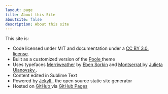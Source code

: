```yaml
---
layout: page
title: About this Site
aboutsite: false
description: About this site
---
```



<div class="aboutsite">
 

<p> This site is:</p>

<ul class="list-unstyled">

   
<li> Code licensed under MIT and documentation under a <a href="http://creativecommons.org/licenses/by/3.0/deed.en_US">CC BY 3.0. license</a>.</li>

<li> Built as a customized version of the <a href="https://github.com/poole/poole"> Poole </a> theme </li>

<li> Uses typefaces <a href="http://www.google.com/fonts/specimen/Merriweather">Merriweather</a> by <a href= "https://ebensorkin.wordpress.com/">Eben Sorkin</a> and <a href="http://www.google.com/fonts/specimen/Montserrat"> Montserrat </a> by <a href="http://www.zkysky.com.ar/"> Julieta Ulanovsky </a> . </li>

<li> Content edited in Sublime Text </li>

<li> Powered by <a href="http://jekyllrb.com/"> Jekyll </a>, the open source static site generator</li>

<li> Hosted on <a href="https://github.com/moralesn/moralesn.github.io"> GitHub </a> via <a href="https://pages.github.com/"> GitHub Pages</a></li>

</ul> 
 </div>

 
 
